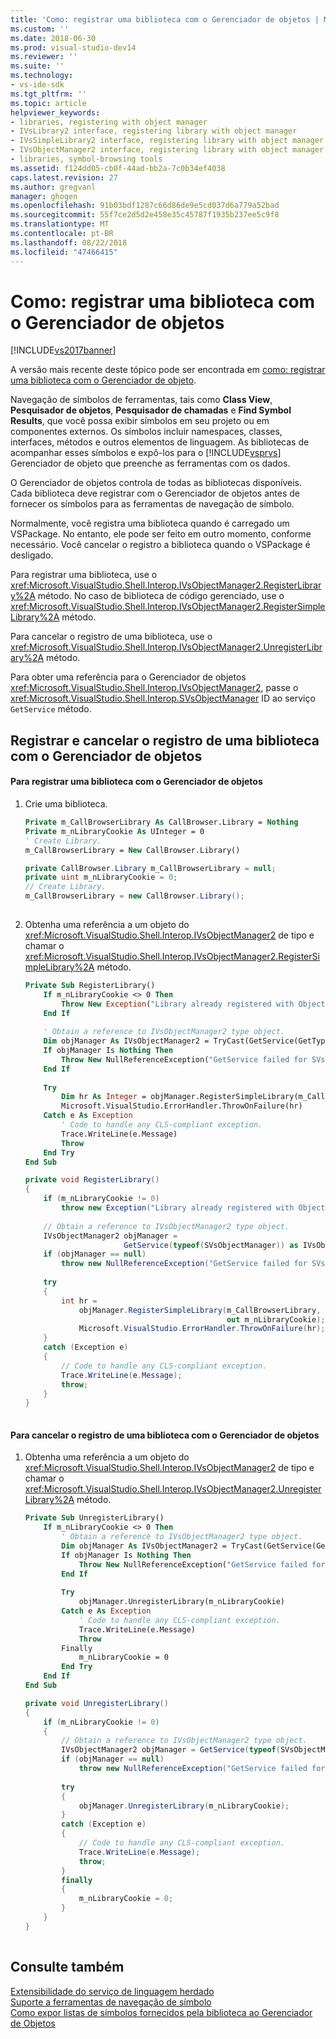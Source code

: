 ```yaml
---
title: 'Como: registrar uma biblioteca com o Gerenciador de objetos | Microsoft Docs'
ms.custom: ''
ms.date: 2018-06-30
ms.prod: visual-studio-dev14
ms.reviewer: ''
ms.suite: ''
ms.technology:
- vs-ide-sdk
ms.tgt_pltfrm: ''
ms.topic: article
helpviewer_keywords:
- libraries, registering with object manager
- IVsLibrary2 interface, registering library with object manager
- IVsSimpleLibrary2 interface, registering library with object manager
- IVsObjectManager2 interface, registering library with object manager
- libraries, symbol-browsing tools
ms.assetid: f124dd05-cb0f-44ad-bb2a-7c0b34ef4038
caps.latest.revision: 27
ms.author: gregvanl
manager: ghogen
ms.openlocfilehash: 91b03bdf1287c66d86de9e5cd037d6a779a52bad
ms.sourcegitcommit: 55f7ce2d5d2e458e35c45787f1935b237ee5c9f8
ms.translationtype: MT
ms.contentlocale: pt-BR
ms.lasthandoff: 08/22/2018
ms.locfileid: "47466415"
---
```

# <a name="how-to-register-a-library-with-the-object-manager"></a>Como: registrar uma biblioteca com o Gerenciador de objetos
[!INCLUDE[vs2017banner](../../includes/vs2017banner.md)]

A versão mais recente deste tópico pode ser encontrada em [como: registrar uma biblioteca com o Gerenciador de objeto](https://docs.microsoft.com/visualstudio/extensibility/internals/how-to-register-a-library-with-the-object-manager).  
  
Navegação de símbolos de ferramentas, tais como **Class View**, **Pesquisador de objetos**, **Pesquisador de chamadas** e **Find Symbol Results**, que você possa exibir símbolos em seu projeto ou em componentes externos. Os símbolos incluir namespaces, classes, interfaces, métodos e outros elementos de linguagem. As bibliotecas de acompanhar esses símbolos e expô-los para o [!INCLUDE[vsprvs](../../includes/vsprvs-md.md)] Gerenciador de objeto que preenche as ferramentas com os dados.  
  
 O Gerenciador de objetos controla de todas as bibliotecas disponíveis. Cada biblioteca deve registrar com o Gerenciador de objetos antes de fornecer os símbolos para as ferramentas de navegação de símbolo.  
  
 Normalmente, você registra uma biblioteca quando é carregado um VSPackage. No entanto, ele pode ser feito em outro momento, conforme necessário. Você cancelar o registro a biblioteca quando o VSPackage é desligado.  
  
 Para registrar uma biblioteca, use o <xref:Microsoft.VisualStudio.Shell.Interop.IVsObjectManager2.RegisterLibrary%2A> método. No caso de biblioteca de código gerenciado, use o <xref:Microsoft.VisualStudio.Shell.Interop.IVsObjectManager2.RegisterSimpleLibrary%2A> método.  
  
 Para cancelar o registro de uma biblioteca, use o <xref:Microsoft.VisualStudio.Shell.Interop.IVsObjectManager2.UnregisterLibrary%2A> método.  
  
 Para obter uma referência para o Gerenciador de objetos <xref:Microsoft.VisualStudio.Shell.Interop.IVsObjectManager2>, passe o <xref:Microsoft.VisualStudio.Shell.Interop.SVsObjectManager> ID ao serviço `GetService` método.  
  
## <a name="registering-and-unregistering-a-library-with-the-object-manager"></a>Registrar e cancelar o registro de uma biblioteca com o Gerenciador de objetos  
  
#### <a name="to-register-a-library-with-the-object-manager"></a>Para registrar uma biblioteca com o Gerenciador de objetos  
  
1.  Crie uma biblioteca.  
  
    ```vb  
    Private m_CallBrowserLibrary As CallBrowser.Library = Nothing  
    Private m_nLibraryCookie As UInteger = 0  
    ' Create Library.  
    m_CallBrowserLibrary = New CallBrowser.Library()  
    ```  
  
    ```csharp  
    private CallBrowser.Library m_CallBrowserLibrary = null;  
    private uint m_nLibraryCookie = 0;  
    // Create Library.  
    m_CallBrowserLibrary = new CallBrowser.Library();  
  
    ```  
  
2.  Obtenha uma referência a um objeto do <xref:Microsoft.VisualStudio.Shell.Interop.IVsObjectManager2> de tipo e chamar o <xref:Microsoft.VisualStudio.Shell.Interop.IVsObjectManager2.RegisterSimpleLibrary%2A> método.  
  
    ```vb  
    Private Sub RegisterLibrary()  
        If m_nLibraryCookie <> 0 Then  
            Throw New Exception("Library already registered with Object Manager")  
        End If  
  
        ' Obtain a reference to IVsObjectManager2 type object.  
        Dim objManager As IVsObjectManager2 = TryCast(GetService(GetType(SVsObjectManager)), IVsObjectManager2)  
        If objManager Is Nothing Then  
            Throw New NullReferenceException("GetService failed for SVsObjectManager")  
        End If  
  
        Try  
            Dim hr As Integer = objManager.RegisterSimpleLibrary(m_CallBrowserLibrary, m_nLibraryCookie)  
            Microsoft.VisualStudio.ErrorHandler.ThrowOnFailure(hr)  
        Catch e As Exception  
            ' Code to handle any CLS-compliant exception.  
            Trace.WriteLine(e.Message)  
            Throw  
        End Try  
    End Sub  
    ```  
  
    ```csharp  
    private void RegisterLibrary()  
    {  
        if (m_nLibraryCookie != 0)  
            throw new Exception("Library already registered with Object Manager");  
  
        // Obtain a reference to IVsObjectManager2 type object.  
        IVsObjectManager2 objManager =   
                          GetService(typeof(SVsObjectManager)) as IVsObjectManager2;  
        if (objManager == null)  
            throw new NullReferenceException("GetService failed for SVsObjectManager");  
  
        try  
        {  
            int hr =   
                objManager.RegisterSimpleLibrary(m_CallBrowserLibrary,   
                                                 out m_nLibraryCookie);  
                Microsoft.VisualStudio.ErrorHandler.ThrowOnFailure(hr);  
        }  
        catch (Exception e)  
        {  
            // Code to handle any CLS-compliant exception.  
            Trace.WriteLine(e.Message);  
            throw;  
        }  
    }  
  
    ```  
  
#### <a name="to-unregister-a-library-with-the-object-manager"></a>Para cancelar o registro de uma biblioteca com o Gerenciador de objetos  
  
1.  Obtenha uma referência a um objeto do <xref:Microsoft.VisualStudio.Shell.Interop.IVsObjectManager2> de tipo e chamar o <xref:Microsoft.VisualStudio.Shell.Interop.IVsObjectManager2.UnregisterLibrary%2A> método.  
  
    ```vb  
    Private Sub UnregisterLibrary()  
        If m_nLibraryCookie <> 0 Then  
            ' Obtain a reference to IVsObjectManager2 type object.  
            Dim objManager As IVsObjectManager2 = TryCast(GetService(GetType(SVsObjectManager)), IVsObjectManager2)  
            If objManager Is Nothing Then  
                Throw New NullReferenceException("GetService failed for SVsObjectManager")  
            End If  
  
            Try  
                objManager.UnregisterLibrary(m_nLibraryCookie)  
            Catch e As Exception  
                ' Code to handle any CLS-compliant exception.  
                Trace.WriteLine(e.Message)  
                Throw  
            Finally  
                m_nLibraryCookie = 0  
            End Try  
        End If  
    End Sub  
    ```  
  
    ```csharp  
    private void UnregisterLibrary()  
    {  
        if (m_nLibraryCookie != 0)  
        {  
            // Obtain a reference to IVsObjectManager2 type object.  
            IVsObjectManager2 objManager = GetService(typeof(SVsObjectManager)) as IVsObjectManager2;  
            if (objManager == null)  
                throw new NullReferenceException("GetService failed for SVsObjectManager");  
  
            try  
            {  
                objManager.UnregisterLibrary(m_nLibraryCookie);  
            }  
            catch (Exception e)  
            {  
                // Code to handle any CLS-compliant exception.  
                Trace.WriteLine(e.Message);  
                throw;  
            }  
            finally  
            {  
                m_nLibraryCookie = 0;  
            }  
        }  
    }  
  
    ```  
  
## <a name="see-also"></a>Consulte também  
 [Extensibilidade do serviço de linguagem herdado](../../extensibility/internals/legacy-language-service-extensibility.md)   
 [Suporte a ferramentas de navegação de símbolo](../../extensibility/internals/supporting-symbol-browsing-tools.md)   
 [Como expor listas de símbolos fornecidos pela biblioteca ao Gerenciador de Objetos](../../extensibility/internals/how-to-expose-lists-of-symbols-provided-by-the-library-to-the-object-manager.md)

